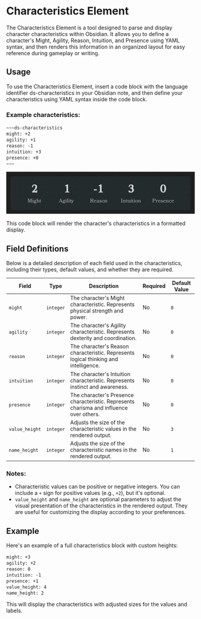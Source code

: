 # Characteristics Element

The Characteristics Element is a tool designed to parse and display character characteristics within Obsidian. 
It allows you to define a character's Might, Agility, Reason, Intuition, and Presence using YAML syntax, 
and then renders this information in an organized layout for easy reference during gameplay or writing.

## Usage

To use the Characteristics Element, insert a code block with the language identifier ds-characteristics in your Obsidian note, and then define your characteristics using YAML syntax inside the code block.

### Example characteristics:

```
~~~ds-characteristics
might: +2
agility: +1
reason: -1
intuition: +3
presence: +0
~~~
```

![characteristics](Media/characteristics.png)

This code block will render the character's characteristics in a formatted display.


## Field Definitions

Below is a detailed description of each field used in the characteristics, including their types, default values, and whether they are required.

| Field          | Type      | Description                                                                        | Required | Default Value |
|----------------|-----------|------------------------------------------------------------------------------------|----------|---------------|
| `might`        | `integer` | The character's Might characteristic. Represents physical strength and power.           | No       | `0`           |
| `agility`      | `integer` | The character's Agility characteristic. Represents dexterity and coordination.          | No       | `0`           |
| `reason`       | `integer` | The character's Reason characteristic. Represents logical thinking and intelligence.    | No       | `0`           |
| `intuition`    | `integer` | The character's Intuition characteristic. Represents instinct and awareness.            | No       | `0`           |
| `presence`     | `integer` | The character's Presence characteristic. Represents charisma and influence over others. | No       | `0`           |
| `value_height` | `integer` | Adjusts the size of the characteristic values in the rendered output.                   | No       | `3`           |
| `name_height`  | `integer` | Adjusts the size of the characteristic names in the rendered output.                    | No       | `1`           |

### Notes:

- Characteristic values can be positive or negative integers. You can include a `+` sign for positive values (e.g., `+2`), but it's optional.
- `value_height` and `name_height` are optional parameters to adjust the visual presentation of the characteristics in the rendered output. They are useful for customizing the display according to your preferences.

## Example

Here's an example of a full characteristics block with custom heights:

~~~ds-characteristics
might: +3
agility: +2
reason: 0
intuition: -1
presence: +1
value_height: 4
name_height: 2
~~~

This will display the characteristics with adjusted sizes for the values and labels.
